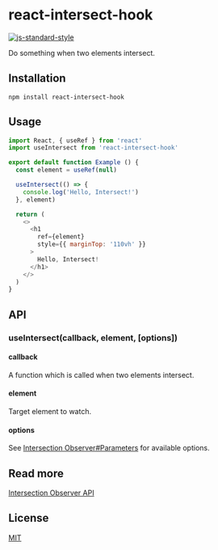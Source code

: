 # react-intersect-hook

[![js-standard-style](https://img.shields.io/badge/code%20style-standard-brightgreen.svg)](http://standardjs.com)

Do something when two elements intersect. 

## Installation
`npm install react-intersect-hook`

## Usage

```javascript
import React, { useRef } from 'react'
import useIntersect from 'react-intersect-hook'

export default function Example () {
  const element = useRef(null)

  useIntersect(() => {
    console.log('Hello, Intersect!')
  }, element)

  return (
    <>
      <h1
        ref={element}
        style={{ marginTop: '110vh' }}
      >
        Hello, Intersect!
      </h1>
    </>
  )
}
```

## API

### useIntersect(callback, element, [options])

#### callback
A function which is called when two elements intersect.

#### element
Target element to watch.

#### options
See [Intersection Observer#Parameters](https://developer.mozilla.org/en-US/docs/Web/API/IntersectionObserver/IntersectionObserver#Parameters) for available options.

## Read more 
[Intersection Observer API](https://developer.mozilla.org/en-US/docs/Web/API/Intersection_Observer_API)

## License
[MIT](https://opensource.org/licenses/MIT)
